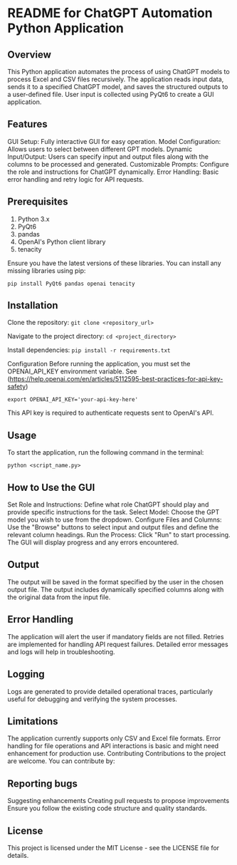 # README for ChatGPT Automation Python Application
## Overview
This Python application automates the process of using ChatGPT models to process Excel and CSV files recursively. The application reads input data, sends it to a specified ChatGPT model, and saves the structured outputs to a user-defined file. User input is collected using PyQt6 to create a GUI application.

## Features
GUI Setup: Fully interactive GUI for easy operation.
Model Configuration: Allows users to select between different GPT models.
Dynamic Input/Output: Users can specify input and output files along with the columns to be processed and generated.
Customizable Prompts: Configure the role and instructions for ChatGPT dynamically.
Error Handling: Basic error handling and retry logic for API requests.

## Prerequisites
1. Python 3.x
2. PyQt6
3. pandas
4. OpenAI's Python client library
5. tenacity

Ensure you have the latest versions of these libraries. You can install any missing libraries using pip:

`pip install PyQt6 pandas openai tenacity`

## Installation

Clone the repository:
`git clone <repository_url>`

Navigate to the project directory:
`cd <project_directory>`

Install dependencies:
`pip install -r requirements.txt`

Configuration
Before running the application, you must set the OPENAI_API_KEY environment variable. See (https://help.openai.com/en/articles/5112595-best-practices-for-api-key-safety)

`export OPENAI_API_KEY='your-api-key-here'`

This API key is required to authenticate requests sent to OpenAI's API.

## Usage
To start the application, run the following command in the terminal:

`python <script_name.py>`

## How to Use the GUI
Set Role and Instructions: Define what role ChatGPT should play and provide specific instructions for the task.
Select Model: Choose the GPT model you wish to use from the dropdown.
Configure Files and Columns: Use the "Browse" buttons to select input and output files and define the relevant column headings.
Run the Process: Click "Run" to start processing. The GUI will display progress and any errors encountered.

## Output
The output will be saved in the format specified by the user in the chosen output file. The output includes dynamically specified columns along with the original data from the input file.

## Error Handling
The application will alert the user if mandatory fields are not filled.
Retries are implemented for handling API request failures.
Detailed error messages and logs will help in troubleshooting.

## Logging
Logs are generated to provide detailed operational traces, particularly useful for debugging and verifying the system processes.

## Limitations
The application currently supports only CSV and Excel file formats.
Error handling for file operations and API interactions is basic and might need enhancement for production use.
Contributing
Contributions to the project are welcome. You can contribute by:

## Reporting bugs
Suggesting enhancements
Creating pull requests to propose improvements
Ensure you follow the existing code structure and quality standards.

## License
This project is licensed under the MIT License - see the LICENSE file for details.
